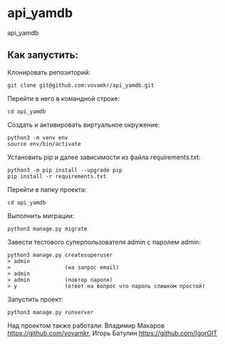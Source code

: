 # api_yamdb
api_yamdb

## Как запустить:

Клонировать репозиторий:

```
git clone git@github.com:vovamkr/api_yamdb.git

```

Перейти в него в командной строке:

```
cd api_yamdb
```

Cоздать и активировать виртуальное окружение:

```
python3 -m venv env
source env/bin/activate
```

Установить pip и далее зависимости из файла requirements.txt:

```
python3 -m pip install --upgrade pip
pip install -r requirements.txt
```

Перейти в папку проекта:

```
cd api_yamdb
```

Выполнить миграции:

```
python3 manage.py migrate
```

Завести тестового суперпользователя admin с паролем admin:

```
python3 manage.py createsuperuser
> admin
>                 (на запрос email)
> admin
> admin           (повтор пароля)
> y               (ответ на вопрос что пароль слишком простой) 
```

Запустить проект:

```
python3 manage.py runserver
```

Над проектом также работали: Владимир Макаров https://github.com/vovamkr, Игорь Батулин https://github.com/IgorGIT
